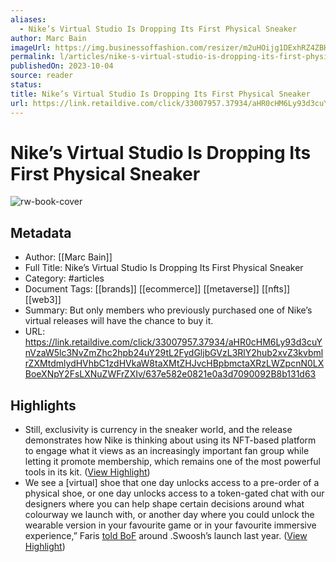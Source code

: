 ```yaml
---
aliases:
  - Nike’s Virtual Studio Is Dropping Its First Physical Sneaker
author: Marc Bain
imageUrl: https://img.businessoffashion.com/resizer/m2uHOijg1DExhRZ4ZBHXjaREJHE=/1200x630/filters:format(jpg):quality(70):focal(946x537:956x547)/cloudfront-eu-central-1.images.arcpublishing.com/businessoffashion/P4JMTNQTO5B2HJ6OXDYQ6JXM5M.jpg
permalink: l/articles/nike-s-virtual-studio-is-dropping-its-first-physical-sneaker
publishedOn: 2023-10-04
source: reader
status: 
title: Nike’s Virtual Studio Is Dropping Its First Physical Sneaker
url: https://link.retaildive.com/click/33007957.37934/aHR0cHM6Ly93d3cuYnVzaW5lc3NvZmZhc2hpb24uY29tL2FydGljbGVzL3RlY2hub2xvZ3kvbmlrZXMtdmlydHVhbC1zdHVkaW8taXMtZHJvcHBpbmctaXRzLWZpcnN0LXBoeXNpY2FsLXNuZWFrZXIv/637e582e0821e0a3d7090092B8b131d63
---
```

# Nike’s Virtual Studio Is Dropping Its First Physical Sneaker

![rw-book-cover](https://img.businessoffashion.com/resizer/m2uHOijg1DExhRZ4ZBHXjaREJHE=/1200x630/filters:format(jpg):quality(70):focal(946x537:956x547)/cloudfront-eu-central-1.images.arcpublishing.com/businessoffashion/P4JMTNQTO5B2HJ6OXDYQ6JXM5M.jpg)

## Metadata

- Author: [[Marc Bain]]
- Full Title: Nike’s Virtual Studio Is Dropping Its First Physical Sneaker
- Category: #articles
- Document Tags: [[brands]] [[ecommerce]] [[metaverse]] [[nfts]] [[web3]]
- Summary: But only members who previously purchased one of Nike’s virtual releases will have the chance to buy it.
- URL: https://link.retaildive.com/click/33007957.37934/aHR0cHM6Ly93d3cuYnVzaW5lc3NvZmZhc2hpb24uY29tL2FydGljbGVzL3RlY2hub2xvZ3kvbmlrZXMtdmlydHVhbC1zdHVkaW8taXMtZHJvcHBpbmctaXRzLWZpcnN0LXBoeXNpY2FsLXNuZWFrZXIv/637e582e0821e0a3d7090092B8b131d63

## Highlights

- Still, exclusivity is currency in the sneaker world, and the release demonstrates how Nike is thinking about using its NFT-based platform to engage what it views as an increasingly important fan group while letting it promote membership, which remains one of the most powerful tools in its kit. ([View Highlight](https://read.readwise.io/read/01hcm54nd02b0zcps3743rxphd))
- We see a [virtual] shoe that one day unlocks access to a pre-order of a physical shoe, or one day unlocks access to a token-gated chat with our designers where you can help shape certain decisions around what colourway we launch with, or another day where you could unlock the wearable version in your favourite game or in your favourite immersive experience,” Faris [told BoF](https://www.businessoffashion.com/articles/technology/nike-is-launching-its-first-big-web3-project/) around .Swoosh’s launch last year. ([View Highlight](https://read.readwise.io/read/01hcm55zgzd0hkek9pqrg2j6yd))
